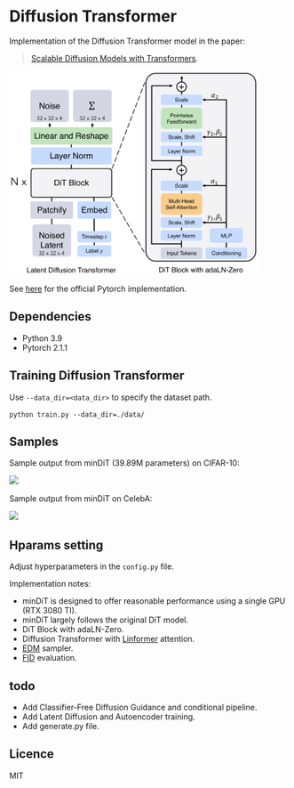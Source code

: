 # Diffusion Transformer
Implementation of the Diffusion Transformer model in the paper:

> [Scalable Diffusion Models with Transformers](https://arxiv.org/abs/2212.09748). 

<img src="./images/ldt.png" width="450px"></img>

See [here](https://github.com/facebookresearch/DiT) for the official Pytorch implementation.


## Dependencies
- Python 3.9
- Pytorch 2.1.1


## Training Diffusion Transformer
Use `--data_dir=<data_dir>` to specify the dataset path.
```
python train.py --data_dir=./data/
```

## Samples
Sample output from minDiT (39.89M parameters) on CIFAR-10:

<img src="./images/mindit_cifar.gif" width="650px"></img>

Sample output from minDiT on CelebA:

<img src="./images/mindit_celeba64.gif" width="550px"></img>


## Hparams setting
Adjust hyperparameters in the `config.py` file.

Implementation notes:
- minDiT is designed to offer reasonable performance using a single GPU (RTX 3080 TI).
- minDiT largely follows the original DiT model.
- DiT Block with adaLN-Zero.
- Diffusion Transformer with [Linformer](https://arxiv.org/abs/2006.04768) attention.
- [EDM](https://arxiv.org/abs/2206.00364) sampler.
- [FID](https://arxiv.org/abs/1706.08500) evaluation.


## todo
- Add Classifier-Free Diffusion Guidance and conditional pipeline.
- Add Latent Diffusion and Autoencoder training.
- Add generate.py file.


## Licence
MIT
